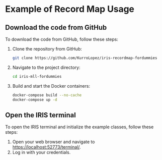 # Example of Record Map Usage

## Download the code from GitHub

To download the code from GitHub, follow these steps:

1. Clone the repository from GitHub:
    ```bash
    git clone https://github.com/KurroLopez/iris-recordmap-fordummies
    ```
2. Navigate to the project directory:
    ```bash
    cd iris-mll-fordummies
    ```
3. Build and start the Docker containers:
    ```bash
    docker-compose build --no-cache
    docker-compose up -d
    ```

## Open the IRIS terminal

To open the IRIS terminal and initialize the example classes, follow these steps:

1. Open your web browser and navigate to [https://localhost:52773/terminal/](https://localhost:52773/terminal/).
2. Log in with your credentials.
